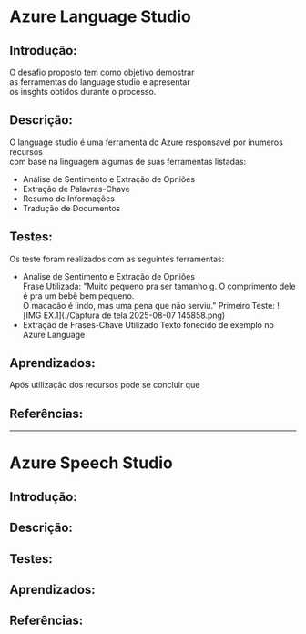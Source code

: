 # Azure Language Studio

## Introdução:
O desafio proposto tem como objetivo demostrar  
as ferramentas do language studio e apresentar  
os insghts obtidos durante o processo.
## Descrição:
O language studio é uma ferramenta do Azure responsavel por inumeros recursos  
com base na linguagem algumas de suas ferramentas listadas:  
- Análise de Sentimento e Extração de Opniões
- Extração de Palavras-Chave
- Resumo de Informações
- Tradução de Documentos
## Testes:
Os teste foram realizados com as seguintes ferramentas:  
- Analise de Sentimento e Extração de Opniões  
Frase Utilizada: "Muito pequeno pra ser tamanho g. O comprimento dele é pra um bebê bem pequeno.  
  O macacão é lindo, mas uma pena que não serviu."
  Primeiro Teste:
  ![IMG EX.1](./Captura de tela 2025-08-07 145858.png)
- Extração de Frases-Chave
  Utilizado Texto fonecido de exemplo no Azure Language
  
## Aprendizados:
Após utilização dos recursos pode se concluir que   


## Referências:

------------------------------------------------------------------

# Azure Speech Studio

## Introdução:
## Descrição:
## Testes:
## Aprendizados:
## Referências:
